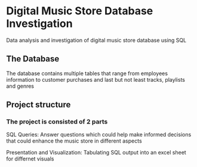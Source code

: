 # Digital Music Store Database Investigation
Data analysis and investigation of digital music store database using SQL
## The Database
The database contains multiple tables that range from employees information to customer purchases and last but not least tracks, playlists and genres
## Project structure
### The project is consisted of 2 parts
SQL Queries: Answer questions which could help make informed decisions that could enhance the music store in different aspects 

Presentation and Visualization: Tabulating SQL output into an excel sheet for differnet visuals
